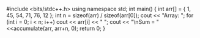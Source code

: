    #include <bits/stdc++.h>
   using namespace std;
   int main()
   {
	  int arr[] = { 1, 45, 54, 71, 76, 12 };
	  int n = sizeof(arr) / sizeof(arr[0]);
	  cout << "Array: ";
	  for (int i = 0; i < n; i++)
		cout << arr[i] << " ";
    cout << "\nSum = "<<accumulate(arr, arr+n, 0);
       return 0;
   }
